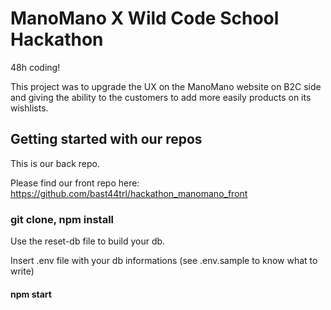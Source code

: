 # ManoMano X Wild Code School Hackathon

48h coding!

This project was to upgrade the UX on the ManoMano website on B2C side and giving the ability to the customers to add more easily products on its wishlists.

## Getting started with our repos

This is our back repo.

Please find our front repo here: https://github.com/bast44trl/hackathon_manomano_front

### git clone, npm install

Use the reset-db file to build your db.

Insert .env file with your db informations (see .env.sample to know what to write)

#### npm start
